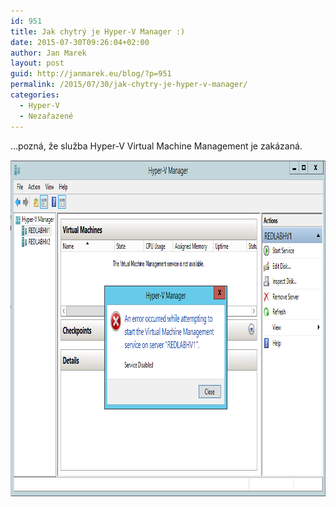 ```yaml
---
id: 951
title: Jak chytrý je Hyper-V Manager :)
date: 2015-07-30T09:26:04+02:00
author: Jan Marek
layout: post
guid: http://janmarek.eu/blog/?p=951
permalink: /2015/07/30/jak-chytry-je-hyper-v-manager/
categories:
  - Hyper-V
  - Nezařazené
---
```

&#8230;pozná, že služba Hyper-V Virtual Machine Management je zakázaná.

[<img class="alignleft wp-image-952 size-full" src="/wp-content/uploads/2015/07/virtmgmt-start-disabled-service.png" alt="virtmgmt-start-disabled-service" width="939" height="538" />](wp-content/uploads/2015/07/virtmgmt-start-disabled-service.png)